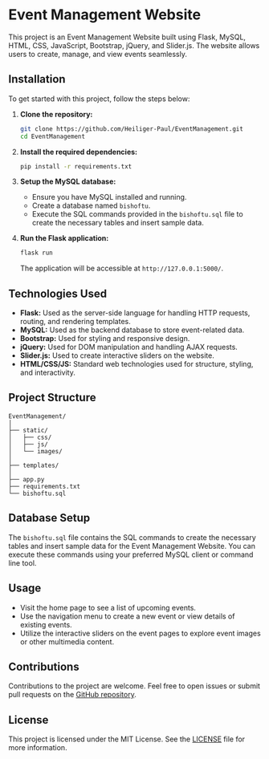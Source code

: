 # Event Management Website

This project is an Event Management Website built using Flask, MySQL, HTML, CSS, JavaScript, Bootstrap, jQuery, and Slider.js. The website allows users to create, manage, and view events seamlessly.

## Installation

To get started with this project, follow the steps below:

1. **Clone the repository:**
   ```sh
   git clone https://github.com/Heiliger-Paul/EventManagement.git
   cd EventManagement
   ```

2. **Install the required dependencies:**
   ```sh
   pip install -r requirements.txt
   ```

3. **Setup the MySQL database:**
   - Ensure you have MySQL installed and running.
   - Create a database named `bishoftu`.
   - Execute the SQL commands provided in the `bishoftu.sql` file to create the necessary tables and insert sample data.

4. **Run the Flask application:**
   ```sh
   flask run
   ```

   The application will be accessible at `http://127.0.0.1:5000/`.

## Technologies Used

- **Flask:** Used as the server-side language for handling HTTP requests, routing, and rendering templates.
- **MySQL:** Used as the backend database to store event-related data.
- **Bootstrap:** Used for styling and responsive design.
- **jQuery:** Used for DOM manipulation and handling AJAX requests.
- **Slider.js:** Used to create interactive sliders on the website.
- **HTML/CSS/JS:** Standard web technologies used for structure, styling, and interactivity.

## Project Structure

```
EventManagement/
│
├── static/
│   ├── css/
│   ├── js/
│   └── images/
│
├── templates/
│
├── app.py
├── requirements.txt
└── bishoftu.sql
```

## Database Setup

The `bishoftu.sql` file contains the SQL commands to create the necessary tables and insert sample data for the Event Management Website. You can execute these commands using your preferred MySQL client or command line tool.

## Usage

- Visit the home page to see a list of upcoming events.
- Use the navigation menu to create a new event or view details of existing events.
- Utilize the interactive sliders on the event pages to explore event images or other multimedia content.

## Contributions

Contributions to the project are welcome. Feel free to open issues or submit pull requests on the [GitHub repository](https://github.com/Heiliger-Paul/EventManagement).

## License

This project is licensed under the MIT License. See the [LICENSE](LICENSE) file for more information.
